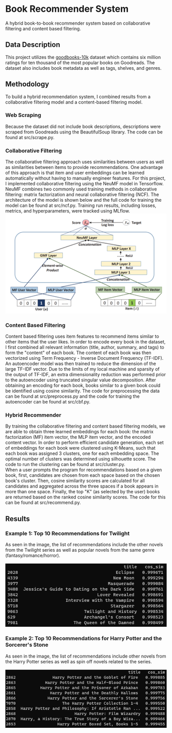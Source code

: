 # Book Recommender System

A hybrid book-to-book recommender system based on collaborative filtering and content based filtering.

## Data Description

This project utilizes the [goodbooks-10k](https://github.com/zygmuntz/goodbooks-10k) dataset which contains six million ratings for ten thousand of the most popular books on Goodreads. The dataset also includes book metadata as well as tags, shelves, and genres.

## Methodology
To build a hybrid recommendation system, I combined results from a collaborative filtering model and a content-based filtering model.

### Web Scraping
Because the dataset did not include book descriptions, descriptions were scraped from Goodreads using the BeautifulSoup library. The code can be found at src/scrape.py. 

### Collaborative Filtering
The collaborative filtering approach uses similarities between users as well as similarities between items to provide recommendations. One advantage of this approach is that item and user embeddings can be learned automatically without having to manually engineer features. For this project, I implemented collaborative filtering using the NeuMF model in Tensorflow. NeuMF combines two commonly used training methods in collaborative filtering: matrix factorization and neural collaborative filtering (NCF). The architecture of the model is shown below and the full code for training the model can be found at src/ncf.py. Training run results, including losses, metrics, and hyperparameters, were tracked using MLflow.
![NeuMF Model](/imgs/neumf.png)

### Content Based Filtering
Content based filtering uses item features to recommend items similar to other items that the user likes. In order to encode every book in the dataset, I first combined all relevant information (title, author, summary, and tags) to form the "content" of each book. The content of each book was then vectorized using Term Frequency - Inverse Document Frequency (TF-IDF). An autoencoder model was then trained to reduce the dimension of the large TF-IDF vector. Due to the limits of my local machine and sparsity of the output of TF-IDF, an extra dimensionality reduction was performed prior to the autoencoder using truncated singular value decomposition. After obtaining an encoding for each book, books similar to a given book could be identified using cosine similarity. The code for preprocessing the data can be found at src/preprocess.py and the code for training the autoencoder can be found at src/cbf.py. 

### Hybrid Recommender
By training the collaborative filtering and content based filtering models, we are able to obtain three learned embeddings for each book: the matrix factorization (MF) item vector, the MLP item vector, and the encoded content vector. In order to perform efficient candidate generation, each set of embeddings for each book were clustered using K-Means, such that each book was assigned 3 clusters, one for each embedding space. The optimal number of clusters was determined using silhouette score. The code to run the clustering can be found at src/cluster.py. \
When a user prompts the program for recommendations based on a given book, first, candidates are chosen from each space based on the chosen book's cluster. Then, cosine similarity scores are calculated for all candidates and aggregated across the three spaces if a book appears in more than one space. Finally, the top "K" (as selected by the user) books are returned based on the ranked cosine similarity scores. The code for this can be found at src/recommend.py. 

## Results
### Example 1: Top 10 Recommendations for Twilight
As seen in the image, the list of recommendations include the other novels from the Twilight series as well as popular novels from the same genre (fantasy/romance/horror). \
\
![Twilight Recs](/imgs/twilight_recs.png)

### Example 2: Top 10 Recommendations for Harry Potter and the Sorcerer's Stone
As seen in the image, the list of recommendations include other novels from the Harry Potter series as well as spin off novels related to the series.\
\
![HP Recs](/imgs/harry_potter_recs.png)
